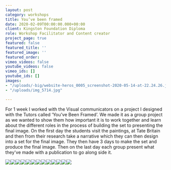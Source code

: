```yaml
---
layout: post
category: workshops
title: You’ve been framed
date: 2020-02-09T00:00:00.000+00:00
client: Kingston Foundation Diploma
role: Workshop Facilitator and Content creator
project_page: true
featured: false
featured_title: ''
featured_image: ''
featured_order: 
vimeo_videos: false
youtube_videos: false
vimeo_ids: []
youtube_ids: []
images:
- "/uploads/-big/website-heros_0005_screenshot-2020-05-14-at-22.24.26.jpg"
- "/uploads/img_5714.jpg"

---
```

For 1 week I worked with the Visual communicators on a project I designed with the Tutors called ‘You’ve Been Framed’. We made it as a group project as we wanted to show them how important it is to work together and learn about the different roles in the process of building the set to presenting the final image. On the first day the students visit the paintings, at Tate Britain and then from their research take a narrative which they can then design into a set for the final image. They then have 3 days to make the set and produce the final image. Then on the last day each group present what they've made with a publication to go along side it.

![](/uploads/kw-painting-1.jpeg)![](/uploads/img_3728.jpg)![](/uploads/kw-painting-2.jpeg)![](/uploads/img_3744.JPG)![](/uploads/kw-painting-3.jpeg)![](/uploads/img_3730.jpg)![](/uploads/kw-painting-4.jpeg)![](/uploads/img_3734.jpg)![](/uploads/kw-painting-6.jpeg)![](/uploads/img_3735.jpg)![](/uploads/kw-painting-5.jpeg)![](/uploads/img_3727.jpg)![](/uploads/kw-painting-7.jpeg)
